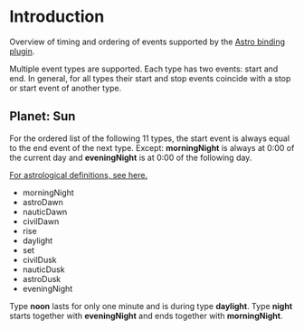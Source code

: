 # Introduction

Overview of timing and ordering of events supported by the [Astro binding plugin](https://github.com/openhab/openhab/wiki/Astro-binding).

Multiple event types are supported. Each type has two events: start and end.
In general, for all types their start and stop events coincide with a stop or start event of another type.

## Planet: Sun

For the ordered list of the following 11 types, the start event is always equal to the end event of the next type. Except: **morningNight** is always at 0:00 of the current day and **eveningNight** is at 0:00 of the following day.

[For astrological definitions, see here.](http://www.timeanddate.com/astronomy/different-types-twilight.html)

* morningNight
* astroDawn
* nauticDawn
* civilDawn
* rise
* daylight
* set
* civilDusk
* nauticDusk
* astroDusk
* eveningNight

Type **noon** lasts for only one minute and is during type **daylight**. Type **night** starts together with **eveningNight** and ends together with **morningNight**.
